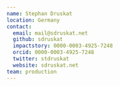 ```yaml
---
name: Stephan Druskat
location: Germany
contact:
  email: mail@sdruskat.net
  github: sdruskat
  impactstory: 0000-0003-4925-7248
  orcid: 0000-0003-4925-7248
  twitter: stdruskat
  website: sdruskat.net
team: production
---
```

